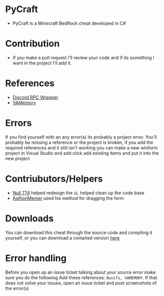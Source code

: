 # PyCraft
* PyCraft is a Minecraft BedRock cheat developed in C#

# Contribution
* If you make a pull request I'll review your code and if its something I want in the project I'll add it.

# References
* [Discord RPC Wrapper](https://github.com/Lachee/discord-rpc-csharp)
* [VAMemory](https://vivid-abstractions.net/)
# Errors
If you find yourself with an any error(s) its probably a project error. You'll probably be missing a reference or the project is broken, if you add the required references and it still isn't working you can make a new winform project in Visual Studio and add click add existing items and put it into the new project

# Contriubutors/Helpers
* [Null 774](https://github.com/null774) helped redesign the ui, helped clean up the code base
* [AsthonMemer](https://github.com/AshtonMemer) used his method for dragging the form

# Downloads
You can download this cheat through the source code and compiling it yourself, or you can download a compiled version [here](https://www.youtube.com/watch?v=BjDebmqFRuc&ab_channel=MrMeme)

# Error handling
Before you open up an issue ticket talking about your source error make sure you do the following
Add these references: `Bunifu, VAMEMORY`.
If that does not solve your issues, open an issue ticket and post screenshots of the error(s)
